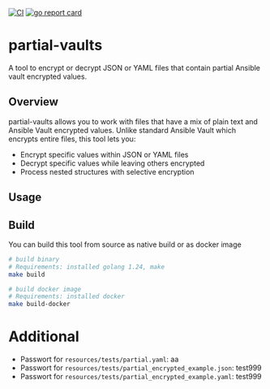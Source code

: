 [![CI](https://github.com/OkieOth/partial-vaults/actions/workflows/ci.yml/badge.svg?branch=main&event=push)](https://github.com/OkieOth/partial-vaults/actions/workflows/ci.yml)
[![go report card](https://goreportcard.com/badge/github.com/OkieOth/partial-vaults)](https://goreportcard.com/report/github.com/OkieOth/partial-vaults)

# partial-vaults

A tool to encrypt or decrypt JSON or YAML files that contain partial Ansible vault encrypted values.

## Overview

partial-vaults allows you to work with files that have a mix of plain text and Ansible Vault encrypted values. Unlike standard Ansible Vault which encrypts entire files, this tool lets you:

- Encrypt specific values within JSON or YAML files
- Decrypt specific values while leaving others encrypted
- Process nested structures with selective encryption


## Usage


## Build

You can build this tool from source as native build or as docker image

```bash
# build binary
# Requirements: installed golang 1.24, make
make build

# build docker image
# Requirements: installed docker
make build-docker
```



# Additional

* Passwort for `resources/tests/partial.yaml`: aa
* Passwort for `resources/tests/partial_encrypted_example.json`: test999
* Passwort for `resources/tests/partial_encrypted_example.yaml`: test999
